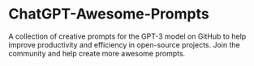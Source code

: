 # ChatGPT-Awesome-Prompts
A collection of creative prompts for the GPT-3 model on GitHub to help improve productivity and efficiency in open-source projects. Join the community and help create more awesome prompts.
